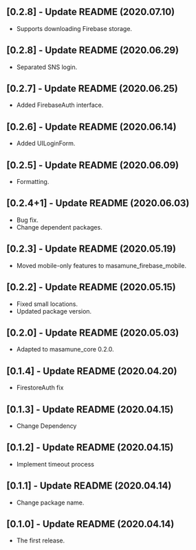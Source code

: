 ## [0.2.8] - Update README (2020.07.10)

* Supports downloading Firebase storage.

## [0.2.8] - Update README (2020.06.29)

* Separated SNS login.

## [0.2.7] - Update README (2020.06.25)

* Added FirebaseAuth interface.

## [0.2.6] - Update README (2020.06.14)

* Added UILoginForm.

## [0.2.5] - Update README (2020.06.09)

* Formatting.

## [0.2.4+1] - Update README (2020.06.03)

* Bug fix.
* Change dependent packages.

## [0.2.3] - Update README (2020.05.19)

* Moved mobile-only features to masamune_firebase_mobile.

## [0.2.2] - Update README (2020.05.15)

* Fixed small locations.
* Updated package version.

## [0.2.0] - Update README (2020.05.03)

* Adapted to masamune_core 0.2.0.

## [0.1.4] - Update README (2020.04.20)

* FirestoreAuth fix

## [0.1.3] - Update README (2020.04.15)

* Change Dependency

## [0.1.2] - Update README (2020.04.15)

* Implement timeout process

## [0.1.1] - Update README (2020.04.14)

* Change package name.

## [0.1.0] - Update README (2020.04.14)

* The first release.
